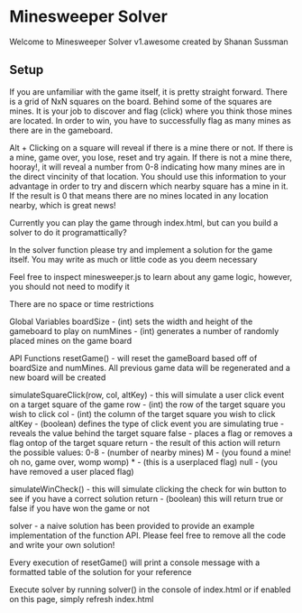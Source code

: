 # Minesweeper Solver

Welcome to Minesweeper Solver v1.awesome
    created by Shanan Sussman

## Setup

If you are unfamiliar with the game itself, it is pretty straight forward. There is a grid of NxN squares
on the board. Behind some of the squares are mines. It is your job to discover and flag (click) where you think 
those mines are located. In order to win, you have to successfully flag as many mines as there are in the
gameboard.

Alt + Clicking on a square will reveal if there is a mine there or not. If there is a mine, game over, you lose, 
reset and try again. If there is not a mine there, hooray!, it will reveal a number from 0-8 indicating how many
mines are in the direct vincinity of that location. You should use this information to your advantage in order to
try and discern which nearby square has a mine in it. If the result is 0 that means there are no mines located in 
any location nearby, which is great news!

Currently you can play the game through index.html, but can you build a solver to do it programattically?

In the solver function please try and implement a solution for the game itself. You may write as much or little 
code as you deem necessary

Feel free to inspect minesweeper.js to learn about any game logic, however, you should not need to modify it

There are no space or time restrictions

Global Variables
  boardSize - (int) sets the width and height of the gameboard to play on
  numMines - (int) generates a number of randomly placed mines on the game board

API Functions
  resetGame() - will reset the gameBoard based off of boardSize and numMines. All previous game data will be
                regenerated and a new board will be created

  simulateSquareClick(row, col, altKey) - this will simulate a user click event on a target square of the game
            row - (int) the row of the target square you wish to click
            col - (int) the column of the target square you wish to click
            altKey - (boolean) defines the type of click event you are simulating
                     true - reveals the value behind the target square
                     false - places a flag or removes a flag ontop of the target square
            return - the result of this action will return the possible values:
                      0-8 -  (number of nearby mines)
                      M  - (you found a mine! oh no, game over, womp womp)
                      * -  (this is a userplaced flag)
                      null - (you have removed a user placed flag)

  simulateWinCheck() - this will simulate clicking the check for win button to see if you have a correct solution
            return - (boolean) this will return true or false if you have won the game or not


solver - a naive solution has been provided to provide an example implementation of the function API. Please
         feel free to remove all the code and write your own solution!



Every execution of resetGame() will print a console message with a formatted table of the solution for your
reference

Execute solver by running solver() in the console of index.html or if enabled on this page, simply refresh 
index.html